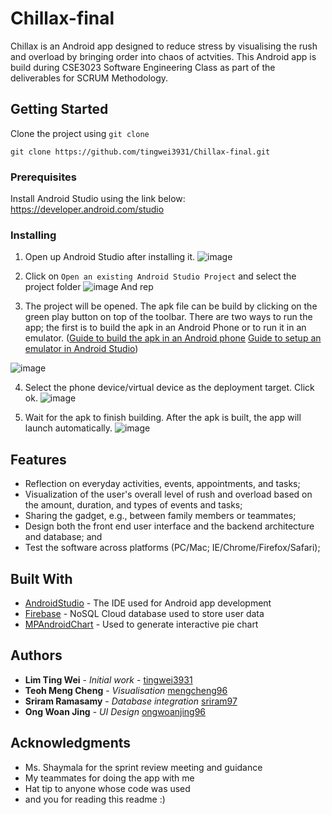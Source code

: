 # Chillax-final

Chillax is an Android app designed to reduce stress by visualising the rush and overload by bringing order into chaos of actvities. This Android app is build during CSE3023 Software Engineering Class as part of the deliverables for SCRUM Methodology. 

## Getting Started

Clone the project using `git clone`
```
git clone https://github.com/tingwei3931/Chillax-final.git
```


### Prerequisites

Install Android Studio using the link below:
https://developer.android.com/studio

### Installing

1. Open up Android Studio after installing it.
![image](https://user-images.githubusercontent.com/16443687/56821950-396d1c80-6882-11e9-8486-5a6e72a07472.png)

2. Click on `Open an existing Android Studio Project` and select the project folder
![image](https://user-images.githubusercontent.com/16443687/56822196-e6479980-6882-11e9-8cee-60df270ed8f3.png)
And rep

3. The project will be opened. The apk file can be build by clicking on the green play button on top of the toolbar. There are two ways to run the app; the first is to build the apk in an Android Phone or to run it in an emulator. ([Guide to build the apk in an Android phone](https://www.howtogeek.com/125769/how-to-install-and-use-abd-the-android-debug-bridge-utility/) [Guide to setup an emulator in Android Studio](https://docs.expo.io/versions/latest/workflow/android-studio-emulator/))

![image](https://user-images.githubusercontent.com/16443687/56822445-a92fd700-6883-11e9-8e13-e6549a246ef5.png)

4. Select the phone device/virtual device as the deployment target. Click ok.
![image](https://user-images.githubusercontent.com/16443687/56822503-d7adb200-6883-11e9-9a49-33eeae30e190.png)

5. Wait for the apk to finish building. After the apk is built, the app will launch automatically.
![image](https://user-images.githubusercontent.com/16443687/56822695-68848d80-6884-11e9-9174-095622c48b1b.png)

## Features

* Reflection on everyday activities, events, appointments, and tasks;
* Visualization of the user's overall level of rush and overload based on the amount, duration, and types of events and tasks;
* Sharing the gadget, e.g., between family members or teammates;
* Design both the front end user interface and the backend architecture and database; and
* Test the software across platforms (PC/Mac; IE/Chrome/Firefox/Safari);

## Built With

* [AndroidStudio](https://developer.android.com/studio) - The IDE used for Android app development 
* [Firebase](https://firebase.google.com/) - NoSQL Cloud database used to store user data
* [MPAndroidChart](https://github.com/PhilJay/MPAndroidChart) - Used to generate interactive pie chart

## Authors

* **Lim Ting Wei** - *Initial work* - [tingwei3931](https://github.com/tingwei3931)
* **Teoh Meng Cheng** - *Visualisation* [mengcheng96](https://github.com/mengcheng96)
* **Sriram Ramasamy** - *Database integration* [sriram97](https://github.com/Sriram97)
* **Ong Woan Jing** - *UI Design* [ongwoanjing96](https://github.com/ONGWOANJING96)

## Acknowledgments

* Ms. Shaymala for the sprint review meeting and guidance
* My teammates for doing the app with me
* Hat tip to anyone whose code was used
* and you for reading this readme :)
